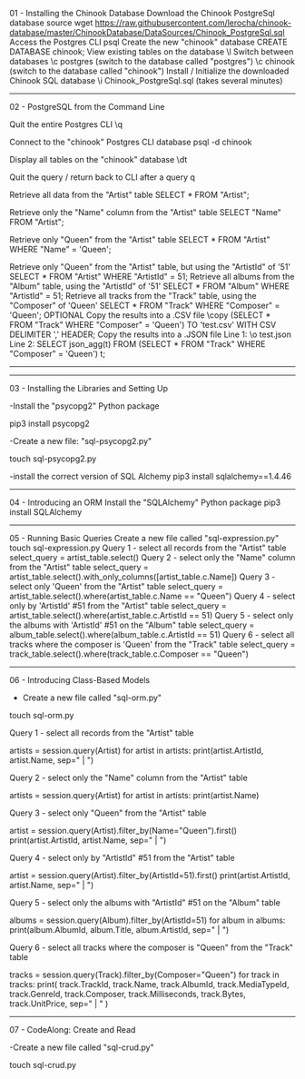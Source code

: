 
01 - Installing the Chinook Database
Download the Chinook PostgreSql database
source
wget https://raw.githubusercontent.com/lerocha/chinook-database/master/ChinookDatabase/DataSources/Chinook_PostgreSql.sql
Access the Postgres CLI
psql
Create the new "chinook" database
CREATE DATABASE chinook;
View existing tables on the database
\l
Switch between databases
\c postgres (switch to the database called "postgres")
\c chinook (switch to the database called "chinook")
Install / Initialize the downloaded Chinook SQL database
\i Chinook_PostgreSql.sql (takes several minutes)

*******************************************************************
02 - PostgreSQL from the Command Line

Quit the entire Postgres CLI
\q

Connect to the "chinook" Postgres CLI database
psql -d chinook

Display all tables on the "chinook" database
\dt

Quit the query / return back to CLI after a query
q

Retrieve all data from the "Artist" table
SELECT * FROM "Artist";

Retrieve only the "Name" column from the "Artist" table
SELECT "Name" FROM "Artist";

Retrieve only "Queen" from the "Artist" table
SELECT * FROM "Artist" WHERE "Name" = 'Queen';

Retrieve only "Queen" from the "Artist" table, but using the "ArtistId" of '51'
SELECT * FROM "Artist" WHERE "ArtistId" = 51;
Retrieve all albums from the "Album" table, using the "ArtistId" of '51'
SELECT * FROM "Album" WHERE "ArtistId" = 51;
Retrieve all tracks from the "Track" table, using the "Composer" of 'Queen'
SELECT * FROM "Track" WHERE "Composer" = 'Queen';
OPTIONAL
Copy the results into a .CSV file
\copy (SELECT * FROM "Track" WHERE "Composer" = 'Queen') TO 'test.csv' WITH CSV DELIMITER ',' HEADER;
Copy the results into a .JSON file
Line 1: \o test.json
Line 2: SELECT json_agg(t) FROM  (SELECT * FROM "Track" WHERE "Composer" = 'Queen') t;
********************************


************************************************************
03 - Installing the Libraries and Setting Up

-Install the "psycopg2" Python package

pip3 install psycopg2

-Create a new file: "sql-psycopg2.py"

touch sql-psycopg2.py

-install the correct version of SQL Alchemy
pip3 install sqlalchemy==1.4.46

********************************************************************

04 - Introducing an ORM
Install the "SQLAlchemy" Python package
pip3 install SQLAlchemy

**********************************************************************
05 - Running Basic Queries
Create a new file called "sql-expression.py"
touch sql-expression.py
Query 1 - select all records from the "Artist" table
select_query = artist_table.select()
Query 2 - select only the "Name" column from the "Artist" table
select_query = artist_table.select().with_only_columns([artist_table.c.Name])
Query 3 - select only 'Queen' from the "Artist" table
select_query = artist_table.select().where(artist_table.c.Name == "Queen")
Query 4 - select only by 'ArtistId' #51 from the "Artist" table
select_query = artist_table.select().where(artist_table.c.ArtistId == 51)
Query 5 - select only the albums with 'ArtistId' #51 on the "Album" table
select_query = album_table.select().where(album_table.c.ArtistId == 51)
Query 6 - select all tracks where the composer is 'Queen' from the "Track" table
select_query = track_table.select().where(track_table.c.Composer == "Queen")

***************************************************************************

06 - Introducing Class-Based Models

- Create a new file called "sql-orm.py"

touch sql-orm.py

Query 1 - select all records from the "Artist" table

artists = session.query(Artist)
for artist in artists:
    print(artist.ArtistId, artist.Name, sep=" | ")

Query 2 - select only the "Name" column from the "Artist" table

artists = session.query(Artist)
for artist in artists:
    print(artist.Name)

Query 3 - select only "Queen" from the "Artist" table

artist = session.query(Artist).filter_by(Name="Queen").first()
print(artist.ArtistId, artist.Name, sep=" | ")

Query 4 - select only by "ArtistId" #51 from the "Artist" table

artist = session.query(Artist).filter_by(ArtistId=51).first()
print(artist.ArtistId, artist.Name, sep=" | ")

Query 5 - select only the albums with "ArtistId" #51 on the "Album" table

albums = session.query(Album).filter_by(ArtistId=51)
for album in albums:
    print(album.AlbumId, album.Title, album.ArtistId, sep=" | ")

Query 6 - select all tracks where the composer is "Queen" from the "Track" table

tracks = session.query(Track).filter_by(Composer="Queen")
for track in tracks:
    print(
        track.TrackId,
        track.Name,
        track.AlbumId,
        track.MediaTypeId,
        track.GenreId,
        track.Composer,
        track.Milliseconds,
        track.Bytes,
        track.UnitPrice,
        sep=" | "
    )

***********************************************************************
07 - CodeAlong: Create and Read

-Create a new file called "sql-crud.py"

touch sql-crud.py